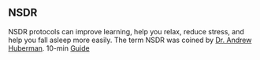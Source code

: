 ## NSDR 
NSDR protocols can improve learning, help you relax, reduce stress, and help you fall asleep more easily. The term NSDR was coined by [Dr. Andrew Huberman](https://twitter.com/hubermanlab?s=20&t=CGthvToCnxJwNKqxjPdm1A).
10-min [Guide](https://www.youtube.com/watch?v=M0u9GST_j3s&t=48s) 
